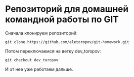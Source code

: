# Репозиторий для домашней командной работы по GIT

Сначала клонируем репозиторий:
```
git clone https://github.com/aletoropov/git-homework.git
```

Потом переключаемся на ветку dev_toropov:
```
git checkout dev_toropov
```

И от нее уже работаем дальше.
